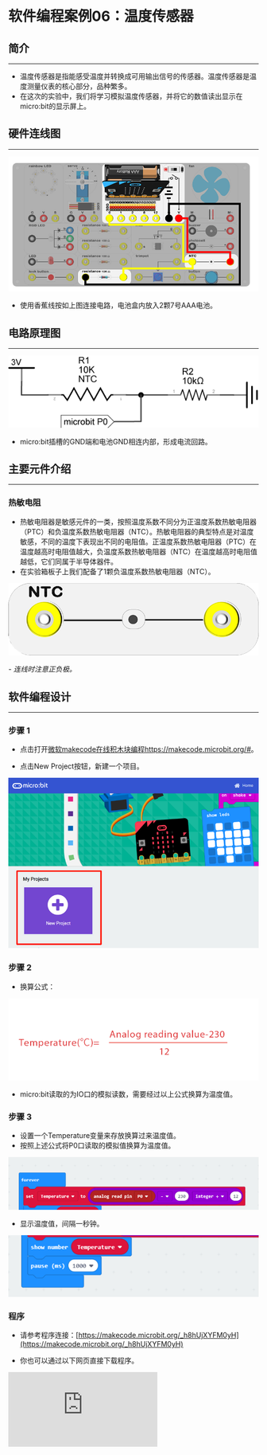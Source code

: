 # 软件编程案例06：温度传感器

## 简介 ##
---
- 温度传感器是指能感受温度并转换成可用输出信号的传感器。温度传感器是温度测量仪表的核心部分，品种繁多。
- 在这次的实验中，我们将学习模拟温度传感器，并将它的数值读出显示在micro:bit的显示屏上。

## 硬件连线图 ##
---
![](./images/Tk7Ddy9.png)

- 使用香蕉线按如上图连接电路，电池盒内放入2颗7号AAA电池。

## 电路原理图 ##
---
![](./images/8pV3WaA.png)

- micro:bit插槽的GND端和电池GND相连内部，形成电流回路。

## 主要元件介绍 ##
---
### 热敏电阻 ###
- 热敏电阻器是敏感元件的一类，按照温度系数不同分为正温度系数热敏电阻器（PTC）和负温度系数热敏电阻器（NTC）。热敏电阻器的典型特点是对温度敏感，不同的温度下表现出不同的电阻值。正温度系数热敏电阻器（PTC）在温度越高时电阻值越大，负温度系数热敏电阻器（NTC）在温度越高时电阻值越低，它们同属于半导体器件。
- 在实验箱板子上我们配备了1颗负温度系数热敏电阻器（NTC）。

![](./images/M3k99Lj.png)

*- 连线时注意正负极。*

## 软件编程设计
---
### 步骤 1

- 点击打开[微软makecode在线积木块编程https://makecode.microbit.org/#](https://makecode.microbit.org/#)。

- 点击New Project按钮，新建一个项目。

![](./images/t34k5Zb.png)

### 步骤 2

- 换算公式：

![](./images/sTfPnYc.png)

- micro:bit读取的为IO口的模拟读数，需要经过以上公式换算为温度值。


### 步骤 3

- 设置一个Temperature变量来存放换算过来温度值。
- 按照上述公式将P0口读取的模拟值换算为温度值。

![](./images/N91GU48.png)

- 显示温度值，间隔一秒钟。

![](./images/poCULlT.png)

### 程序

- 请参考程序连接：[https://makecode.microbit.org/_h8hUjXYFM0yH](https://makecode.microbit.org/_h8hUjXYFM0yH)

- 你也可以通过以下网页直接下载程序。



<div
    style={{
        position: 'relative',
        paddingBottom: '60%',
        overflow: 'hidden',
    }}
>
    <iframe
        src="https://makecode.microbit.org/_h8hUjXYFM0yH"
        frameborder="0"
        sandbox="allow-popups allow-forms allow-scripts allow-same-origin"
        style={{
            position: 'absolute',
            width: '100%',
            height: '100%',
        }}
    />
</div>

## 结论
---
- 在micro:bit的点阵显示屏上实时显示当前温度。



## 思考
---
-

## 常见问题
---


## 相关阅读
---
